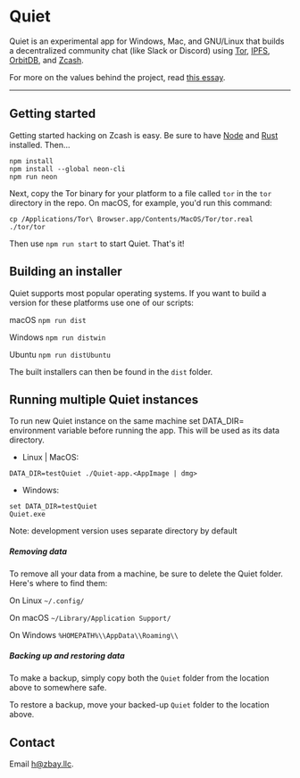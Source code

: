# Quiet

Quiet is an experimental app for Windows, Mac, and GNU/Linux that builds a decentralized community chat (like Slack or Discord) using [Tor](https://www.torproject.org/), [IPFS](https://ipfs.io/), [OrbitDB](https://github.com/orbitdb/orbit-db), and [Zcash](https://z.cash/).

For more on the values behind the project, read [this essay](https://zbay.app/#why).

----

## Getting started

Getting started hacking on Zcash is easy. Be sure to have [Node](https://nodejs.org/) and [Rust](https://www.rust-lang.org/) installed. Then...

```
npm install
npm install --global neon-cli
npm run neon
```

Next, copy the Tor binary for your platform to a file called `tor` in the `tor` directory in the repo. On macOS, for example, you'd run this command:

`cp /Applications/Tor\ Browser.app/Contents/MacOS/Tor/tor.real ./tor/tor`

Then use `npm run start` to start Quiet. That's it!

## Building an installer

Quiet supports most popular operating systems. If you want to build a version for these platforms use one of our scripts:

macOS ```npm run dist```

Windows ```npm run distwin```

Ubuntu ```npm run distUbuntu```

The built installers can then be found in the `dist` folder.

## Running multiple Quiet instances

To run new Quiet instance on the same machine set DATA_DIR=<dirname> environment variable before running the app. This will be used as its data directory.

* Linux | MacOS:

`DATA_DIR=testQuiet ./Quiet-app.<AppImage | dmg>`

* Windows:

```
set DATA_DIR=testQuiet
Quiet.exe
```

Note: development version uses separate directory by default

##### Removing data

To remove all your data from a machine, be sure to delete the Quiet folder. Here's where to find them:

On Linux ```~/.config/```

On macOS ```~/Library/Application Support/```

On Windows ```%HOMEPATH%\\AppData\\Roaming\\```

##### Backing up and restoring data

To make a backup, simply copy both the `Quiet` folder from the location above to somewhere safe. 

To restore a backup, move your backed-up `Quiet` folder to the location above. 

## Contact

Email [h@zbay.llc](mailto:h@zbay.llc).
